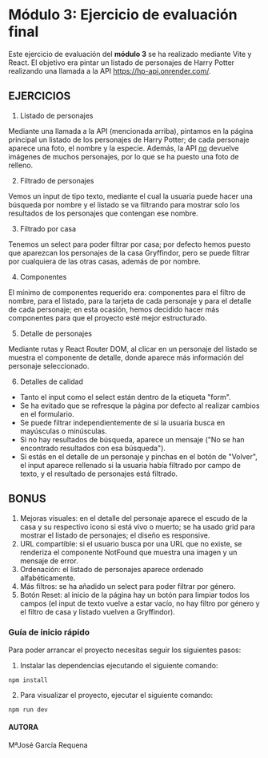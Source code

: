 # Módulo 3: Ejercicio de evaluación final

Este ejercicio de evaluación del **módulo 3** se ha realizado mediante Vite y React. El objetivo era pintar un listado de personajes de Harry Potter realizando una llamada a la API https://hp-api.onrender.com/.

## EJERCICIOS

1. Listado de personajes

Mediante una llamada a la API (mencionada arriba), pintamos en la página principal un listado de los personajes de Harry Potter; de cada personaje aparece una foto, el nombre y la especie.
Además, la API <u>*no*</u> devuelve imágenes de muchos personajes, por lo que se ha puesto una foto de relleno.

2. Filtrado de personajes

Vemos un input de tipo texto, mediante el cual la usuaria puede hacer una búsqueda por nombre y el listado se va filtrando para mostrar solo los resultados de los personajes que contengan ese nombre. 

3. Filtrado por casa

Tenemos un select para poder filtrar por casa; por defecto hemos puesto que aparezcan los personajes de la casa Gryffindor, pero se puede filtrar por cualquiera de las otras casas, además de por nombre.

4. Componentes

El mínimo de componentes requerido era: componentes para el filtro de nombre, para el listado, para la tarjeta de cada personaje y para el detalle de cada personaje; en esta ocasión, hemos decidido hacer más componentes para que el proyecto esté mejor estructurado.

5. Detalle de personajes

Mediante rutas y React Router DOM, al clicar en un personaje del listado se muestra el componente de detalle, donde aparece más información del personaje seleccionado.

6. Detalles de calidad

- Tanto el input como el select están dentro de la etiqueta "form".
- Se ha evitado que se refresque la página por defecto al realizar cambios en el formulario.
- Se puede filtrar independientemente de si la usuaria busca en mayúsculas o minúsculas.
- Si no hay resultados de búsqueda, aparece un mensaje ("No se han encontrado resultados con esa búsqueda").
- Si estás en el detalle de un personaje y pinchas en el botón de "Volver", el input aparece rellenado si la usuaria había filtrado por campo de texto, y el resultado de personajes está filtrado.

## BONUS

1. Mejoras visuales: en el detalle del personaje aparece el escudo de la casa y su respectivo icono si está vivo o muerto; se ha usado grid para mostrar el listado de personajes; el diseño es responsive.
2. URL compartible: si el usuario busca por una URL que no existe, se renderiza el componente NotFound que muestra una imagen y un mensaje de error.
3. Ordenación: el listado de personajes aparece ordenado alfabéticamente.
4. Más filtros: se ha añadido un select para poder filtrar por género.
5. Botón Reset: al inicio de la página hay un botón para limpiar todos los campos (el input de texto vuelve a estar vacío, no hay filtro por género y el filtro de casa y listado vuelven a Gryffindor).

### Guía de inicio rápido

Para poder arrancar el proyecto necesitas seguir los siguientes pasos:

1. Instalar las dependencias ejecutando el siguiente comando:

```
npm install
```
2. Para visualizar el proyecto, ejecutar el siguiente comando: 

```
npm run dev
```

#### AUTORA
MªJosé García Requena

